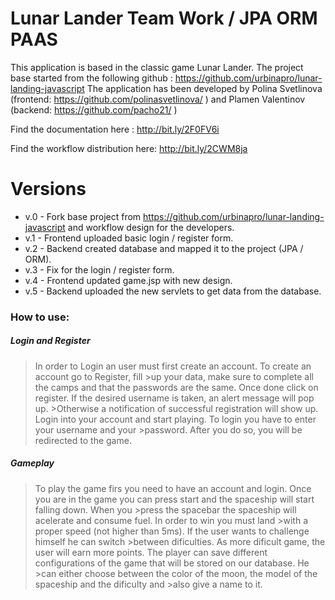 # Lunar Lander Team Work / JPA ORM PAAS

This application is based in the classic game Lunar Lander. The project base started from the following github : https://github.com/urbinapro/lunar-landing-javascript 
The application has been developed by Polina Svetlinova (frontend: https://github.com/polinasvetlinova/ ) and Plamen Valentinov (backend: https://github.com/pacho21/ )

Find the documentation here : http://bit.ly/2F0FV6i

Find the workflow distribution here: http://bit.ly/2CWM8ja

# Versions

-  v.0 - Fork base project from https://github.com/urbinapro/lunar-landing-javascript and workflow design for the developers.
- v.1 - Frontend uploaded basic login / register form.
- v.2 - Backend created database and mapped it to the project (JPA / ORM).
- v.3 - Fix for the login / register form. 
- v.4 - Frontend updated game.jsp with new design.
- v.5 - Backend uploaded the new servlets to get data from the database.


### How to use:
##### Login and Register
>In order to Login an user must first create an account. To create an account go to Register, fill >up your data, make sure to complete all the camps and that the passwords are the same.
>Once done click on register. If the desired username is taken, an alert message will pop up. >Otherwise a notification of successful registration will show up.
>Login into your account and start playing. To login you have to enter your username and your >password. After you do so, you will be redirected to the game.

##### Gameplay
>To play the game firs you need to have an account and login. 
>Once you are in the game you can press start and the spaceship will start falling down. When you >press the spacebar the spaceship will acelerate and consume fuel. In order to win you must land >with a proper speed (not higher than 5ms). If the user wants to challenge himself he can switch >between dificulties. As more dificult game, the user will earn more points.
>The player can save different configurations of the game that will be stored on our database. He >can either choose between the color of the moon, the model of the spaceship and the dificulty and >also give a name to it.
